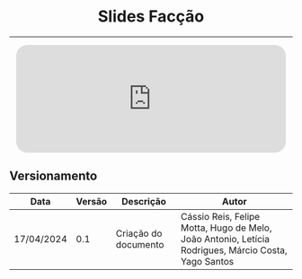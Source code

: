 <center>

# Slides Facção

</center>


---

<div style="margin: 0 auto; width: fit-content;">
    <iframe loading="lazy" style="width: 50vw; height: 20vw; border: none; border-radius: 20px; padding: 0;margin: 0;" src="https://www.canva.com/design/DAGBQ6R-CkY/gph5GS27zbkczVWN_rh0aQ/view?embed" allowfullscreen="allowfullscreen" allow="fullscreen"></iframe>
</div>



<div style="margin: 0 auto; width: fit-content;">


## Versionamento

| Data       | Versão | Descrição            | Autor                                                                                                |
|------------|--------|----------------------|------------------------------------------------------------------------------------------------------|
| 17/04/2024 | 0.1    | Criação do documento | Cássio Reis, Felipe Motta, Hugo de Melo, João Antonio, Letícia Rodrigues, Márcio Costa, Yago Santos |

</div>

